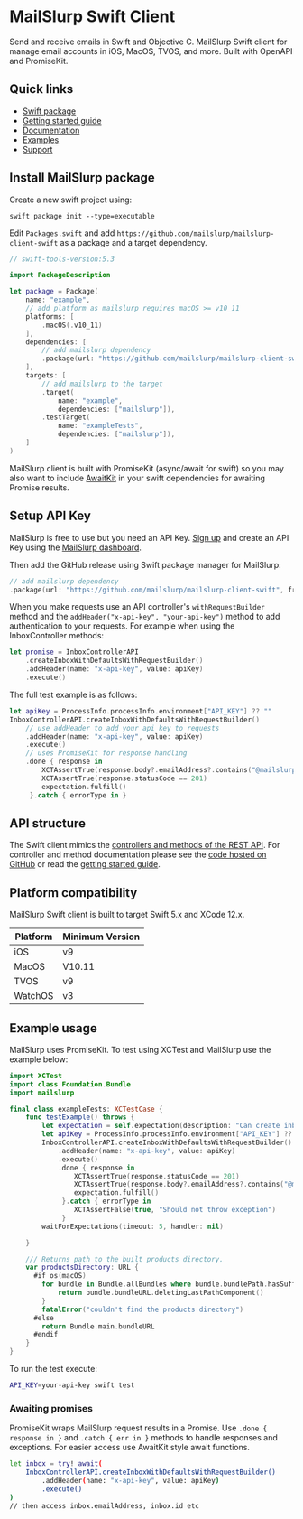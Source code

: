 # MailSlurp Swift Client
Send and receive emails in Swift and Objective C. MailSlurp Swift client for manage email accounts in iOS, MacOS, TVOS, and more. Built with OpenAPI and PromiseKit.

## Quick links

- [Swift package](https://github.com/mailslurp/mailslurp-client-swift/)
- [Getting started guide](https://www.mailslurp.com/guides/)
- [Documentation](https://www.mailslurp.com/docs/swift/)
- [Examples](https://www.mailslurp.com/examples/)
- [Support](https://www.mailslurp.com/support/)

## Install MailSlurp package
Create a new swift project using:

```
swift package init --type=executable
```

Edit `Packages.swift` and add `https://github.com/mailslurp/mailslurp-client-swift` as a package and a target dependency.

```swift
// swift-tools-version:5.3

import PackageDescription

let package = Package(
    name: "example",
    // add platform as mailslurp requires macOS >= v10_11
    platforms: [
        .macOS(.v10_11)
    ],
    dependencies: [
        // add mailslurp dependency
        .package(url: "https://github.com/mailslurp/mailslurp-client-swift", from: "12.4.2"),
    ],
    targets: [
        // add mailslurp to the target
        .target(
            name: "example",
            dependencies: ["mailslurp"]),
        .testTarget(
            name: "exampleTests",
            dependencies: ["mailslurp"]),
    ]
)
```

MailSlurp client is built with PromiseKit (async/await for swift) so you may also want to include [AwaitKit](https://github.com/yannickl/AwaitKit) in your swift dependencies for awaiting Promise results.

## Setup API Key
MailSlurp is free to use but you need an API Key. [Sign up](https://app.mailslurp.com) and create an API Key using the [MailSlurp dashboard](https://app.mailslurp.com).

Then add the GitHub release using Swift package manager for MailSlurp:

```swift
// add mailslurp dependency
.package(url: "https://github.com/mailslurp/mailslurp-client-swift", from: "12.4.2"),
```

When you make requests use an API controller's `withRequestBuilder` method and the `addHeader("x-api-key", "your-api-key")` method to add authentication to your requests. For example when using the InboxController methods:

```swift
let promise = InboxControllerAPI
    .createInboxWithDefaultsWithRequestBuilder()
    .addHeader(name: "x-api-key", value: apiKey)
    .execute()
```

The full test example is as follows:

```swift
let apiKey = ProcessInfo.processInfo.environment["API_KEY"] ?? ""
InboxControllerAPI.createInboxWithDefaultsWithRequestBuilder()
    // use addHeader to add your api key to requests
    .addHeader(name: "x-api-key", value: apiKey)
    .execute()
    // uses PromiseKit for response handling
    .done { response in
        XCTAssertTrue(response.body?.emailAddress?.contains("@mailslurp") ?? false)
        XCTAssertTrue(response.statusCode == 201)
        expectation.fulfill()
     }.catch { errorType in }
```

## API structure
The Swift client mimics the [controllers and methods of the REST API](https://www.mailslurp.com/docs/api/). For controller and method documentation please see the [code hosted on GitHub](https://github.com/mailslurp/mailslurp-client-swift) or read the [getting started guide](https://www.mailslurp.com/guides/getting-started/).

## Platform compatibility
MailSlurp Swift client is built to target Swift 5.x and XCode 12.x.

| Platform | Minimum Version |
|----------|-----------------|
| iOS      | v9              |
| MacOS    | V10.11          |
| TVOS     | v9              |
| WatchOS  | v3              |

## Example usage
MailSlurp uses PromiseKit. To test using XCTest and MailSlurp use the example below:

```swift
import XCTest
import class Foundation.Bundle
import mailslurp

final class exampleTests: XCTestCase {
    func testExample() throws {
        let expectation = self.expectation(description: "Can create inbox")
        let apiKey = ProcessInfo.processInfo.environment["API_KEY"] ?? ""
        InboxControllerAPI.createInboxWithDefaultsWithRequestBuilder()
            .addHeader(name: "x-api-key", value: apiKey)
            .execute()
            .done { response in
                XCTAssertTrue(response.statusCode == 201)
                XCTAssertTrue(response.body?.emailAddress?.contains("@mailslurp") ?? false)
                expectation.fulfill()
             }.catch { errorType in
                XCTAssertFalse(true, "Should not throw exception")
             }
        waitForExpectations(timeout: 5, handler: nil)

    }

    /// Returns path to the built products directory.
    var productsDirectory: URL {
      #if os(macOS)
        for bundle in Bundle.allBundles where bundle.bundlePath.hasSuffix(".xctest") {
            return bundle.bundleURL.deletingLastPathComponent()
        }
        fatalError("couldn't find the products directory")
      #else
        return Bundle.main.bundleURL
      #endif
    }
}
```

To run the test execute:

```bash
API_KEY=your-api-key swift test
```

### Awaiting promises
PromiseKit wraps MailSlurp request results in a Promise. Use `.done { response in }` and `.catch { err in }` methods to handle responses and exceptions. For easier access use AwaitKit style await functions.

```bash
let inbox = try! await(
    InboxControllerAPI.createInboxWithDefaultsWithRequestBuilder()
        .addHeader(name: "x-api-key", value: apiKey)
        .execute()
)
// then access inbox.emailAddress, inbox.id etc
```
